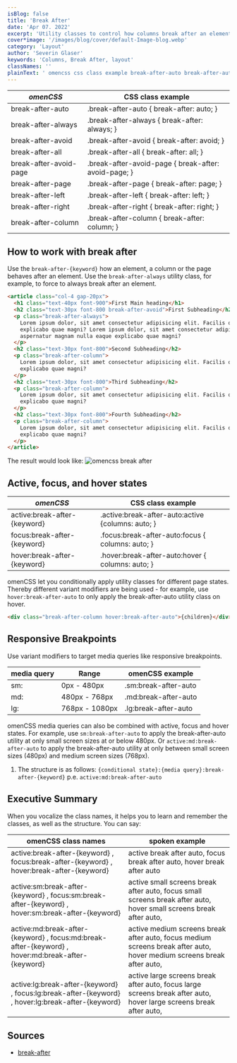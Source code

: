 ```yaml
---
isBlog: false
title: 'Break After'
date: 'Apr 07. 2022'
excerpt: 'Utility classes to control how columns break after an element.'
cover*image: '/images/blog/cover/default-Image-blog.webp'
category: 'Layout'
author: 'Severin Glaser'
keywords: 'Columns, Break After, layout'
classNames: ''
plainText: ' omencss css class example break-after-auto break-after-auto break-after: auto; break-after-always break-after-always break-after: always; break-after-avoid break-after-avoid break-after: avoid; break-after-all break-after-all break-after: all; break-after-avoid-page break-after-avoid-page break-after: avoid-page; break-after-page break-after-page break-after: page; break-after-left break-after-left break-after: left; break-after-right break-after-right break-after: right; break-after-column break-after-column break-after: column; how to work with break after use the `break-after keyword ` how an element a column or the page behaves after an element use the `break-after-always` utility class for example to force to always break after an element  the result would look like: ! omencss break after images docs layout break-after webp?style=centerme active focus and hover states omencss css class example active:break-after keyword active :break-after-auto:active columns: auto; focus:break-after keyword focus :break-after-auto:focus columns: auto; hover:break-after keyword hover :break-after-auto:hover columns: auto; omencss let you conditionally apply utility classes for different page states thereby different variant modifiers are being used for example use `hover:break-after-auto` to only apply the break-after-auto utility class on hover  responsive breakpoints use variant modifiers to target media queries like responsive breakpoints media query range omencss example sm: 0px 480px sm:break-after-auto md: 480px 768px md:break-after-auto lg: 768px 1080px lg:break-after-auto omencss media queries can also be combined with active focus and hover states for example use `sm:break-after-auto` to apply the break-after-auto utility at only small screen sizes at or below 480px or `active:md:break-after-auto` to apply the break-after-auto utility at only between small screen sizes 480px and medium screen sizes 768px 1 the structure is as follows: ` conditional state : media query :break-after keyword ` p e `active:md:break-after-auto` executive summary when you vocalize the class names it helps you to learn and remember the classes as well as the structure you can say: omencss class names spoken example active:break-after keyword focus:break-after keyword hover:break-after keyword active break after auto focus break after auto hover break after auto active:sm:break-after keyword focus:sm:break-after keyword hover:sm:break-after keyword active small screens break after auto focus small screens break after auto hover small screens break after auto active:md:break-after keyword focus:md:break-after keyword hover:md:break-after keyword active medium screens break after auto focus medium screens break after auto hover medium screens break after auto active:lg:break-after keyword focus:lg:break-after keyword hover:lg:break-after keyword active large screens break after auto focus large screens break after auto hover large screens break after auto sources break-after https: developer mozilla org en-us docs web css break-after '
---
```


| _omenCSS_              | CSS class example                                    |
| ---------------------- | ---------------------------------------------------- |
| break-after-auto       | .break-after-auto { break-after: auto; }             |
| break-after-always     | .break-after-always { break-after: always; }         |
| break-after-avoid      | .break-after-avoid { break-after: avoid; }           |
| break-after-all        | .break-after-all { break-after: all; }               |
| break-after-avoid-page | .break-after-avoid-page { break-after: avoid-page; } |
| break-after-page       | .break-after-page { break-after: page; }             |
| break-after-left       | .break-after-left { break-after: left; }             |
| break-after-right      | .break-after-right { break-after: right; }           |
| break-after-column     | .break-after-column { break-after: column; }         |

## How to work with break after

Use the `break-after-{keyword}` how an element, a column or the page behaves after an element. Use the `break-after-always` utility class, for example, to force to always break after an element.

```html
<article class="col-4 gap-20px">
  <h1 class="text-40px font-900">First Main heading</h1>
  <h2 class="text-30px font-800 break-after-avoid">First Subheading</h2>
  <p class="break-after-always">
    Lorem ipsum dolor, sit amet consectetur adipisicing elit. Facilis quod porro ducimus aspernatur magnam nulla eaque
    explicabo quae magni? Lorem ipsum dolor, sit amet consectetur adipisicing elit. Facilis quod porro ducimus
    aspernatur magnam nulla eaque explicabo quae magni?
  </p>
  <h2 class="text-30px font-800">Second Subheading</h2>
  <p class="break-after-column">
    Lorem ipsum dolor, sit amet consectetur adipisicing elit. Facilis quod porro ducimus aspernatur magnam nulla eaque
    explicabo quae magni?
  </p>
  <h2 class="text-30px font-800">Third Subheading</h2>
  <p class="break-after-column">
    Lorem ipsum dolor, sit amet consectetur adipisicing elit. Facilis quod porro ducimus aspernatur magnam nulla eaque
    explicabo quae magni?
  </p>
  <h2 class="text-30px font-800">Fourth Subheading</h2>
  <p class="break-after-column">
    Lorem ipsum dolor, sit amet consectetur adipisicing elit. Facilis quod porro ducimus aspernatur magnam nulla eaque
    explicabo quae magni?
  </p>
</article>
```

The result would look like:
![omencss break after](/images/docs/layout/break-after.webp?style=centerme)

## Active, focus, and hover states

| _omenCSS_                    | CSS class example                                  |
| ---------------------------- | -------------------------------------------------- |
| active:break-after-{keyword} | .active\:break-after-auto:active {columns: auto; } |
| focus:break-after-{keyword}  | .focus\:break-after-auto:focus { columns: auto; }  |
| hover:break-after-{keyword}  | .hover\:break-after-auto:hover { columns: auto; }  |

omenCSS let you conditionally apply utility classes for different page states. Thereby different variant modifiers are being used - for example, use `hover:break-after-auto` to only apply the break-after-auto utility class on hover.

```html
<div class="break-after-column hover:break-after-auto">{children}</div>
```

## Responsive Breakpoints

Use variant modifiers to target media queries like responsive breakpoints.

| media query | Range          | omenCSS example      |
| ----------- | -------------- | -------------------- |
| sm:         | 0px - 480px    | .sm:break-after-auto |
| md:         | 480px - 768px  | .md:break-after-auto |
| lg:         | 768px - 1080px | .lg:break-after-auto |

omenCSS media queries can also be combined with active, focus and hover states. For example, use `sm:break-after-auto` to apply the break-after-auto utility at only small screen sizes at or below 480px. Or `active:md:break-after-auto` to apply the break-after-auto utility at only between small screen sizes (480px) and medium screen sizes (768px).

1. The structure is as follows: `{conditional state}:{media query}:break-after-{keyword}` p.e. `active:md:break-after-auto`

## Executive Summary

When you vocalize the class names, it helps you to learn and remember the classes, as well as the structure. You can say:

| omenCSS class names                                                                               | spoken example                                                                                                        |
| ------------------------------------------------------------------------------------------------- | --------------------------------------------------------------------------------------------------------------------- |
| active:break-after-{keyword} , focus:break-after-{keyword} , hover:break-after-{keyword}          | active break after auto, focus break after auto, hover break after auto                                               |
| active:sm:break-after-{keyword} , focus:sm:break-after-{keyword} , hover:sm:break-after-{keyword} | active small screens break after auto, focus small screens break after auto, hover small screens break after auto,    |
| active:md:break-after-{keyword} , focus:md:break-after-{keyword} , hover:md:break-after-{keyword} | active medium screens break after auto, focus medium screens break after auto, hover medium screens break after auto, |
| active:lg:break-after-{keyword} , focus:lg:break-after-{keyword} , hover:lg:break-after-{keyword} | active large screens break after auto, focus large screens break after auto, hover large screens break after auto,    |

## Sources

- [break-after](https://developer.mozilla.org/en-US/docs/Web/CSS/break-after)
